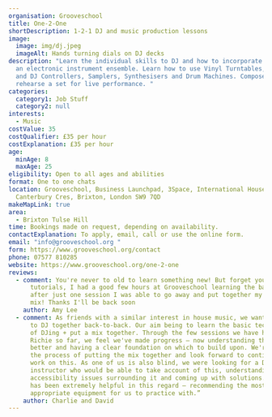 ```yaml
---
organisation: Grooveschool
title: One-2-One
shortDescription: 1-2-1 DJ and music production lessons
image:
  image: img/dj.jpeg
  imageAlt: Hands turning dials on DJ decks
description: "Learn the individual skills to DJ and how to incorporate this into
  an electronic instrument ensemble. Learn how to use Vinyl Turntables, CDJ's
  and DJ Controllers, Samplers, Synthesisers and Drum Machines. Compose and
  rehearse a set for live performance. "
categories:
  category1: Job Stuff
  category2: null
interests:
  - Music
costValue: 35
costQualifier: £35 per hour
costExplanation: £35 per hour
age:
  minAge: 8
  maxAge: 25
eligibility: Open to all ages and abilities
format: One to one chats
location: Grooveschool, Business Launchpad, 3Space, International House,
  Canterbury Cres, Brixton, London SW9 7QD
makeMapLink: true
area:
  - Brixton Tulse Hill
time: Bookings made on request, depending on availability.
contactExplanation: To apply, email, call or use the online form.
email: "info@grooveschool.org "
form: https://www.grooveschool.org/contact
phone: 07577 810285
website: https://www.grooveschool.org/one-2-one
reviews:
  - comment: You're never to old to learn something new! But forget youtube
      tutorials, I had a good few hours at Grooveschool learning the basics and
      after just one session I was able to go away and put together my first
      mix! Thanks I'll be back soon
    author: Amy Lee
  - comment: As friends with a similar interest in house music, we wanted to learn
      to DJ together back-to-back. Our aim being to learn the basic techniques
      of DJing + put a mix together. Through the few sessions we have had with
      Richie so far, we feel we've made progress — now understanding the basics
      better and having a clear foundation on which to build upon. We're now in
      the process of putting the mix together and look forward to continuing our
      work on this. As one of us is also blind, we were looking for a DJing
      instructor who would be able to take account of this, understanding the
      accessibility issues surrounding it and coming up with solutions. Richie
      has been extremely helpful in this regard — recommending the most
      appropriate equipment for us to practice with.”
    author: Charlie and David
---
```

